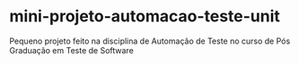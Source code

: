 # mini-projeto-automacao-teste-unit
Pequeno projeto feito na disciplina de Automação de Teste no curso de Pós Graduação em Teste de Software
